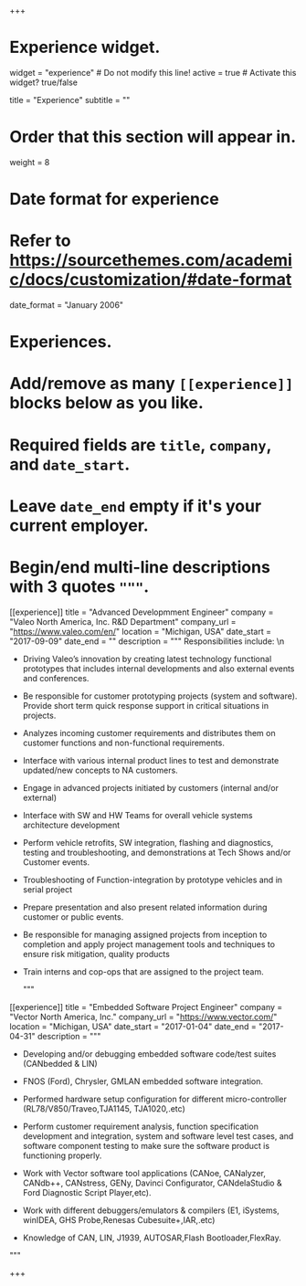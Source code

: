 +++
# Experience widget.
widget = "experience"  # Do not modify this line!
active = true  # Activate this widget? true/false

title = "Experience"
subtitle = ""

# Order that this section will appear in.
weight = 8

# Date format for experience
#   Refer to https://sourcethemes.com/academic/docs/customization/#date-format
date_format = "January 2006"

# Experiences.
#   Add/remove as many `[[experience]]` blocks below as you like.
#   Required fields are `title`, `company`, and `date_start`.
#   Leave `date_end` empty if it's your current employer.
#   Begin/end multi-line descriptions with 3 quotes `"""`.
[[experience]]
  title = "Advanced Developmment Engineer"
  company = "Valeo North America, Inc. R&D Department"
  company_url = "https://www.valeo.com/en/"
  location = "Michigan, USA"
  date_start = "2017-09-09"
  date_end = ""
  description = """
  Responsibilities include:
 \n
  * Driving Valeo’s innovation by creating latest technology functional prototypes that includes internal
developments and also external events and conferences.
* Be responsible for customer prototyping projects (system and software). Provide short term quick response
support in critical situations in projects.
* Analyzes incoming customer requirements and distributes them on customer functions and non-functional
requirements.
* Interface with various internal product lines to test and demonstrate updated/new concepts to NA customers.
* Engage in advanced projects initiated by customers (internal and/or external)
* Interface with SW and HW Teams for overall vehicle systems architecture development
* Perform vehicle retrofits, SW integration, flashing and diagnostics, testing and troubleshooting, and
demonstrations at Tech Shows and/or Customer events.
* Troubleshooting of Function-integration by prototype vehicles and in serial project
* Prepare presentation and also present related information during customer or public events.
* Be responsible for managing assigned projects from inception to completion and apply project management tools
and techniques to ensure risk mitigation, quality products
* Train interns and cop-ops that are assigned to the project team. 

  """

[[experience]]
  title = "Embedded Software Project Engineer"
  company = "Vector North America, Inc."
  company_url = "https://www.vector.com/"
  location = "Michigan, USA"
  date_start = "2017-01-04"
  date_end = "2017-04-31"
  description = """
 
  * Developing and/or debugging embedded software code/test suites (CANbedded & LIN)
  * FNOS (Ford), Chrysler, GMLAN embedded software integration.
  * Performed hardware setup configuration for different micro-controller (RL78/V850/Traveo,TJA1145, TJA1020,.etc)
  * Perform customer requirement analysis, function specification development and integration, system and software level test cases, and software component testing to make sure the software product is functioning properly.

  * Work with Vector software tool applications (CANoe, CANalyzer, CANdb++, CANstress, GENy, Davinci Configurator, CANdelaStudio & Ford Diagnostic Script Player,etc).
  * Work with different debuggers/emulators & compilers (E1, iSystems, winIDEA, GHS Probe,Renesas Cubesuite+,IAR,.etc)
  * Knowledge of CAN, LIN, J1939, AUTOSAR,Flash Bootloader,FlexRay.
  
  """

+++

